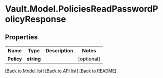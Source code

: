 # Vault.Model.PoliciesReadPasswordPolicyResponse

## Properties

Name | Type | Description | Notes
------------ | ------------- | ------------- | -------------
**Policy** | **string** |  | [optional] 

[[Back to Model list]](../README.md#documentation-for-models) [[Back to API list]](../README.md#documentation-for-api-endpoints) [[Back to README]](../README.md)


